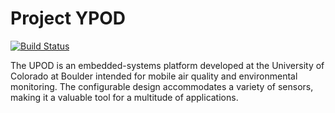 # Project YPOD

[![Build Status](https://travis-ci.org/DrewMeyersCUboulder/UPOD_Bridge.svg?branch=master)](https://travis-ci.org/DrewMeyersCUboulder/UPOD_Bridge)

The UPOD is an embedded-systems platform developed at the University of Colorado at Boulder intended for mobile air quality and environmental monitoring. The configurable design accommodates a variety of sensors, making it a valuable tool for a multitude of applications.
